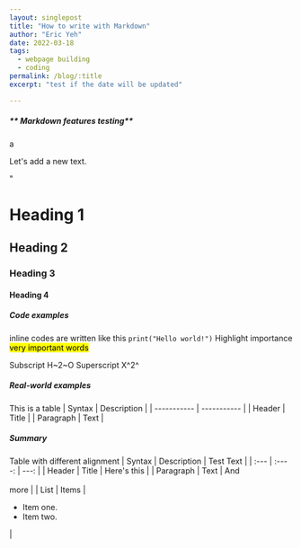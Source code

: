 ```yaml
---
layout: singlepost
title: "How to write with Markdown"
author: "Eric Yeh"
date: 2022-03-18
tags: 
  - webpage building
  - coding
permalink: /blog/:title
excerpt: "test if the date will be updated"

---
```


##### ** Markdown features  testing**
<p>a</p>
Let's add a new text.
<p>"</p>

# Heading 1
## Heading 2
### Heading 3
#### Heading 4
##### Code examples
inline codes are written like this `print("Hello world!")`
Highlight importance <mark>very important words</mark>

Subscript 
H~2~O
Superscript
X^2^

##### **Real-world examples**
This is a table
| Syntax      | Description |
| ----------- | ----------- |
| Header      | Title       |
| Paragraph   | Text        |

##### **Summary**
Table with different alignment
| Syntax      | Description | Test Text     |
| :---        |    :----:   |          ---: |
| Header      | Title       | Here's this   |
| Paragraph   | Text        | And <br><br> more      |
| List        | Items       | <ul><li>Item one.</li><li>Item two.</li></ul> |

